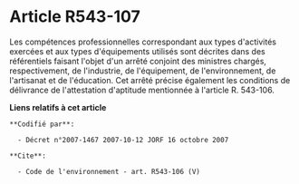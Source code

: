 # Article R543-107

Les compétences professionnelles correspondant aux types d'activités exercées et aux types d'équipements utilisés sont
décrites dans des référentiels faisant l'objet d'un arrêté conjoint des ministres chargés, respectivement, de l'industrie, de
l'équipement, de l'environnement, de l'artisanat et de l'éducation. Cet arrêté précise également les conditions de délivrance
de l'attestation d'aptitude mentionnée à l'article R. 543-106.

**Liens relatifs à cet article**

	**Codifié par**:

	  - Décret n°2007-1467 2007-10-12 JORF 16 octobre 2007

	**Cite**:

	  - Code de l'environnement - art. R543-106 (V)
